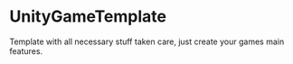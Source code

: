 # UnityGameTemplate
Template with all necessary stuff taken care, just create your games main features.
